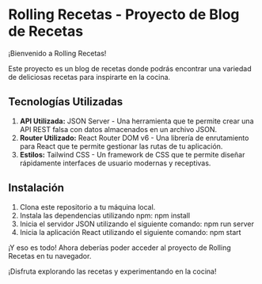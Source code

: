 # Rolling Recetas - Proyecto de Blog de Recetas

¡Bienvenido a Rolling Recetas!

Este proyecto es un blog de recetas donde podrás encontrar una variedad de deliciosas recetas para inspirarte en la cocina.

## Tecnologías Utilizadas

1. **API Utilizada:** JSON Server - Una herramienta que te permite crear una API REST falsa con datos almacenados en un archivo JSON.
2. **Router Utilizado:** React Router DOM v6 - Una librería de enrutamiento para React que te permite gestionar las rutas de tu aplicación.
3. **Estilos:** Tailwind CSS - Un framework de CSS que te permite diseñar rápidamente interfaces de usuario modernas y receptivas.

## Instalación

1. Clona este repositorio a tu máquina local.
2. Instala las dependencias utilizando npm:
    npm install
3. Inicia el servidor JSON utilizando el siguiente comando:
    npm run server
4. Inicia la aplicación React utilizando el siguiente comando:
    npm start

¡Y eso es todo! Ahora deberías poder acceder al proyecto de Rolling Recetas en tu navegador.

¡Disfruta explorando las recetas y experimentando en la cocina!